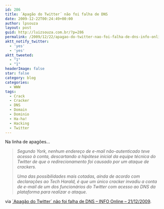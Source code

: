 ```yaml
---
id: 286
title: ´Apagão do Twitter´ não foi falha de DNS
date: 2009-12-22T00:24:49+00:00
author: lpsouza
layout: post
guid: http://luizsouza.com.br/?p=286
permalink: /2009/12/22/apagao-do-twitter-nao-foi-falha-de-dns-info-online-21122009/
aktt_notify_twitter:
  - 'yes'
  - 'yes'
aktt_tweeted:
  - "1"
  - "1"
headerImage: false
star: false
category: blog
categories:
  - WWW
tags:
  - Crack
  - Cracker
  - DNS
  - Domain
  - Dominio
  - Ha-ha!
  - Hacking
  - Twitter
---
```

Na linha de apagões&#8230;

> _Segundo York, nenhum endereço de e-mail não-autenticado teve acesso à conta, descartando a hipótese inicial da equipe técnica do Twitter de que o redirecionamento foi causado por um ataque de crackers._
> 
> _Uma das possibilidades mais cotadas, ainda de acordo com declarações ao Tech Harald, é que um único cracker invadiu a conta de e-mail de um dos funcionários do Twitter com acesso ao DNS da plataforma para realizar o ataque._

via [´Apagão do Twitter´ não foi falha de DNS &#8211; INFO Online &#8211; 21/12/2009](http://info.abril.com.br/noticias/seguranca/apagao-do-twitter-nao-foi-falha-de-dns-21122009-30.shl).